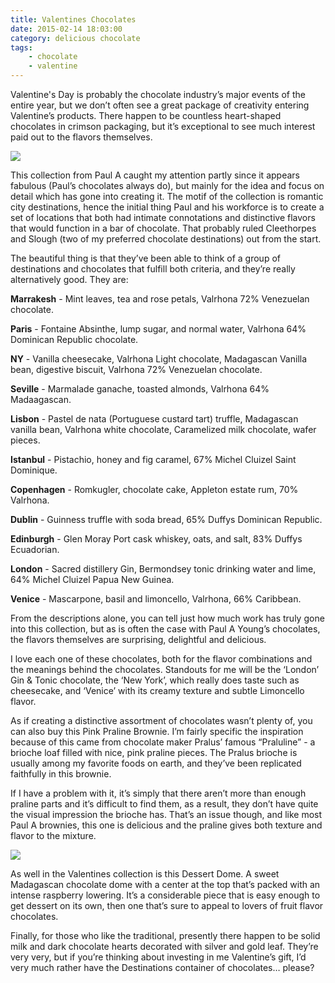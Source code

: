 ```yaml
---
title: Valentines Chocolates
date: 2015-02-14 18:03:00
category: delicious chocolate
tags:
	- chocolate
	- valentine
---
```


Valentine's Day is probably the chocolate industry’s major events of the entire year, but we don’t often see a great package of creativity entering Valentine’s products. There happen to be countless heart-shaped chocolates in crimson packaging, but it’s exceptional to see much interest paid out to the flavors themselves.

![](/images/7.jpg)

This collection from Paul A caught my attention partly since it appears fabulous (Paul’s chocolates always do), but mainly for the idea and focus on detail which has gone into creating it. The motif of the collection is romantic city destinations, hence the initial thing Paul and his workforce is to create a set of locations that both had intimate connotations and distinctive flavors that would function in a bar of chocolate. That probably ruled Cleethorpes and Slough (two of my preferred chocolate destinations) out from the start.

<!-- more -->

The beautiful thing is that they’ve been able to think of a group of destinations and chocolates that fulfill both criteria, and they’re really alternatively good. They are:

**Marrakesh** - Mint leaves, tea and rose petals, Valrhona 72% Venezuelan chocolate.

**Paris** - Fontaine Absinthe, lump sugar, and normal water, Valrhona 64% Dominican Republic chocolate.

**NY** - Vanilla cheesecake, Valrhona Light chocolate, Madagascan Vanilla bean, digestive biscuit, Valrhona 72% Venezuelan chocolate.

**Seville** - Marmalade ganache, toasted almonds, Valrhona 64% Madaagascan.

**Lisbon** - Pastel de nata (Portuguese custard tart) truffle, Madagascan vanilla bean, Valrhona white chocolate, Caramelized milk chocolate, wafer pieces.

**Istanbul** - Pistachio, honey and fig caramel, 67% Michel Cluizel Saint Dominique.

**Copenhagen** - Romkugler, chocolate cake, Appleton estate rum, 70% Valrhona.

**Dublin** - Guinness truffle with soda bread, 65% Duffys Dominican Republic.

**Edinburgh** - Glen Moray Port cask whiskey, oats, and salt, 83% Duffys Ecuadorian.

**London** - Sacred distillery Gin, Bermondsey tonic drinking water and lime, 64% Michel Cluizel Papua New Guinea.

**Venice** - Mascarpone, basil and limoncello, Valrhona, 66% Caribbean.

From the descriptions alone, you can tell just how much work has truly gone into this collection, but as is often the case with Paul A Young’s chocolates, the flavors themselves are surprising, delightful and delicious.

I love each one of these chocolates, both for the flavor combinations and the meanings behind the chocolates. Standouts for me will be the ‘London’ Gin & Tonic chocolate, the ‘New York’, which really does taste such as cheesecake, and ‘Venice’ with its creamy texture and subtle Limoncello flavor.

As if creating a distinctive assortment of chocolates wasn’t plenty of, you can also buy this Pink Praline Brownie. I’m fairly specific the inspiration because of this came from chocolate maker Pralus’ famous “Praluline” - a brioche loaf filled with nice, pink praline pieces. The Pralus brioche is usually among my favorite foods on earth, and they’ve been replicated faithfully in this brownie.

If I have a problem with it, it’s simply that there aren’t more than enough praline parts and it’s difficult to find them, as a result, they don’t have quite the visual impression the brioche has. That’s an issue though, and like most Paul A brownies, this one is delicious and the praline gives both texture and flavor to the mixture.

![](/images/7-1.jpg)

As well in the Valentines collection is this Dessert Dome. A sweet Madagascan chocolate dome with a center at the top that’s packed with an intense raspberry lowering. It’s a considerable piece that is easy enough to get dessert on its own, then one that’s sure to appeal to lovers of fruit flavor chocolates.

Finally, for those who like the traditional, presently there happen to be solid milk and dark chocolate hearts decorated with silver and gold leaf. They’re very very, but if you’re thinking about investing in me Valentine’s gift, I’d very much rather have the Destinations container of chocolates… please?